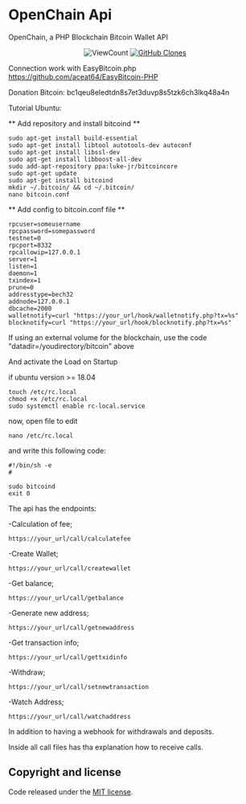 # OpenChain Api
OpenChain, a PHP Blockchain Bitcoin Wallet API

<p align="center">
    <img alt="ViewCount" src="https://views.whatilearened.today/views/github/jeankassio/github-clone-count-badge.svg">
    <a href="https://github.com/jeankassio/OpenChainApi"><img alt="GitHub Clones" src="https://img.shields.io/badge/dynamic/json?color=success&label=Clone&query=count&url=https://github.com/jeankassio/github-clone-count-badge/blob/master/clone.json?raw=True&logo=github"></a>
</p>

Connection work with EasyBitcoin.php
https://github.com/aceat64/EasyBitcoin-PHP

Donation Bitcoin: bc1qeu8eledtdn8s7et3duvp8s5tzk6ch3lkq48a4n

Tutorial Ubuntu:

** Add repository and install bitcoind ** 

	sudo apt-get install build-essential
	sudo apt-get install libtool autotools-dev autoconf
	sudo apt-get install libssl-dev
	sudo apt-get install libboost-all-dev
	sudo add-apt-repository ppa:luke-jr/bitcoincore
	sudo apt-get update
	sudo apt-get install bitcoind
	mkdir ~/.bitcoin/ && cd ~/.bitcoin/
	nano bitcoin.conf


** Add config to bitcoin.conf file ** 


	rpcuser=someusername
	rpcpassword=somepassword
	testnet=0
	rpcport=8332
	rpcallowip=127.0.0.1
	server=1
	listen=1
	daemon=1
	txindex=1
	prune=0
	addresstype=bech32
	addnode=127.0.0.1
	dbcache=2000
	walletnotify=curl "https://your_url/hook/walletnotify.php?tx=%s"
	blocknotify=curl "https://your_url/hook/blocknotify.php?tx=%s"


If using an external volume for the blockchain, use the code "datadir=/youdirectory/bitcoin" above


And activate the Load on Startup

if ubuntu version >= 18.04



	touch /etc/rc.local
 	chmod +x /etc/rc.local
	sudo systemctl enable rc-local.service
	
now, open file to edit
	
	nano /etc/rc.local

and write this following code:
	
	#!/bin/sh -e
	#
	
	sudo bitcoind
	exit 0


The api has the endpoints:

-Calculation of fee;

	https://your_url/call/calculatefee
	
-Create Wallet;

	https://your_url/call/createwallet
	
-Get balance;

	https://your_url/call/getbalance
	
-Generate new address;

	https://your_url/call/getnewaddress
	
-Get transaction info;

	https://your_url/call/gettxidinfo
	
-Withdraw;

	https://your_url/call/setnewtransaction

-Watch Address;
	
	https://your_url/call/watchaddress
	

In addition to having a webhook for withdrawals and deposits.


Inside all call files has tha explanation how to receive calls.


## Copyright and license

Code released under the [MIT license](https://github.com/jeankassio/OpenChainApi/blob/main/LICENSE).
